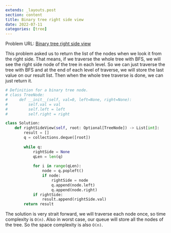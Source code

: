 ```yaml
---
extends: _layouts.post
section: content
title: Binary tree right side view
date: 2022-07-11
categories: [tree]
---
```


Problem URL: [Binary tree right side view](https://leetcode.com/problems/binary-tree-right-side-view/)

This problem asked us to return the list of the nodes when we look it from the right side. That means, if we traverse the whole tree with BFS, we will see the right side node of the tree in each level. So we can just traverse the tree with BFS and at the end of each level of traverse, we will store the last value on our result list. Then when the whole tree traverse is done, we can just return it.

```python
# Definition for a binary tree node.
# class TreeNode:
#     def __init__(self, val=0, left=None, right=None):
#         self.val = val
#         self.left = left
#         self.right = right

class Solution:
    def rightSideView(self, root: Optional[TreeNode]) -> List[int]:
        result = []
        q = collections.deque([root])
        
        while q:
            rightSide = None
            qLen = len(q)
            
            for i in range(qLen):
                node = q.popleft()
                if node:
                    rightSide = node
                    q.append(node.left)
                    q.append(node.right)
            if rightSide:
                result.append(rightSide.val)
        return result
```

The solution is very strait forward, we will traverse each node once, so time complexity is `O(n)`. Also in worst case, our queue will store all the nodes of the tree. So the space complexity is also `O(n)`.